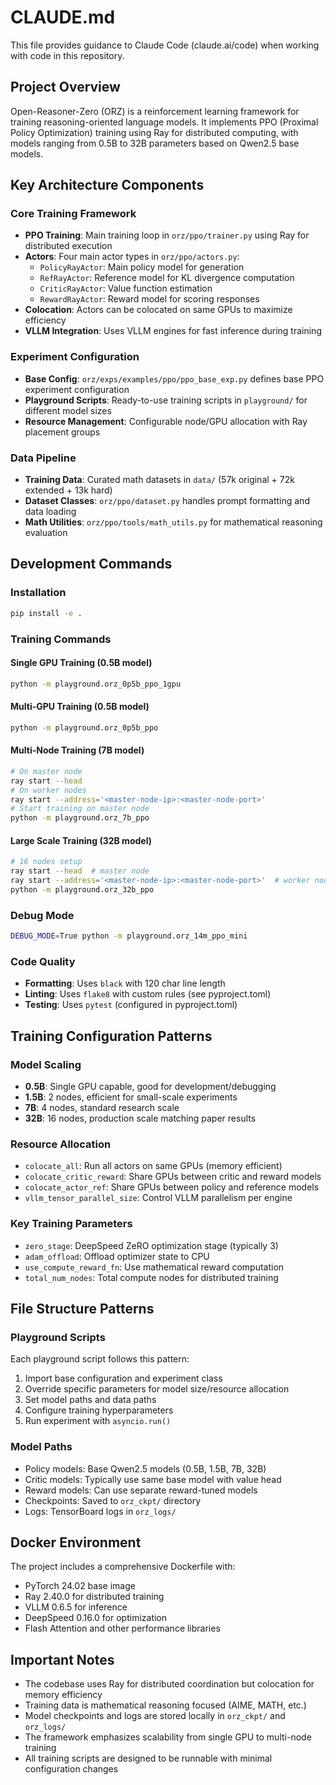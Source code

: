 # CLAUDE.md

This file provides guidance to Claude Code (claude.ai/code) when working with code in this repository.

## Project Overview

Open-Reasoner-Zero (ORZ) is a reinforcement learning framework for training reasoning-oriented language models. It implements PPO (Proximal Policy Optimization) training using Ray for distributed computing, with models ranging from 0.5B to 32B parameters based on Qwen2.5 base models.

## Key Architecture Components

### Core Training Framework
- **PPO Training**: Main training loop in `orz/ppo/trainer.py` using Ray for distributed execution
- **Actors**: Four main actor types in `orz/ppo/actors.py`:
  - `PolicyRayActor`: Main policy model for generation
  - `RefRayActor`: Reference model for KL divergence computation
  - `CriticRayActor`: Value function estimation
  - `RewardRayActor`: Reward model for scoring responses
- **Colocation**: Actors can be colocated on same GPUs to maximize efficiency
- **VLLM Integration**: Uses VLLM engines for fast inference during training

### Experiment Configuration
- **Base Config**: `orz/exps/examples/ppo/ppo_base_exp.py` defines base PPO experiment configuration
- **Playground Scripts**: Ready-to-use training scripts in `playground/` for different model sizes
- **Resource Management**: Configurable node/GPU allocation with Ray placement groups

### Data Pipeline
- **Training Data**: Curated math datasets in `data/` (57k original + 72k extended + 13k hard)
- **Dataset Classes**: `orz/ppo/dataset.py` handles prompt formatting and data loading
- **Math Utilities**: `orz/ppo/tools/math_utils.py` for mathematical reasoning evaluation

## Development Commands

### Installation
```bash
pip install -e .
```

### Training Commands

#### Single GPU Training (0.5B model)
```bash
python -m playground.orz_0p5b_ppo_1gpu
```

#### Multi-GPU Training (0.5B model)
```bash
python -m playground.orz_0p5b_ppo
```

#### Multi-Node Training (7B model)
```bash
# On master node
ray start --head
# On worker nodes
ray start --address='<master-node-ip>:<master-node-port>'
# Start training on master node
python -m playground.orz_7b_ppo
```

#### Large Scale Training (32B model)
```bash
# 16 nodes setup
ray start --head  # master node
ray start --address='<master-node-ip>:<master-node-port>'  # worker nodes
python -m playground.orz_32b_ppo
```

### Debug Mode
```bash
DEBUG_MODE=True python -m playground.orz_14m_ppo_mini
```

### Code Quality
- **Formatting**: Uses `black` with 120 char line length
- **Linting**: Uses `flake8` with custom rules (see pyproject.toml)
- **Testing**: Uses `pytest` (configured in pyproject.toml)

## Training Configuration Patterns

### Model Scaling
- **0.5B**: Single GPU capable, good for development/debugging
- **1.5B**: 2 nodes, efficient for small-scale experiments  
- **7B**: 4 nodes, standard research scale
- **32B**: 16 nodes, production scale matching paper results

### Resource Allocation
- `colocate_all`: Run all actors on same GPUs (memory efficient)
- `colocate_critic_reward`: Share GPUs between critic and reward models
- `colocate_actor_ref`: Share GPUs between policy and reference models
- `vllm_tensor_parallel_size`: Control VLLM parallelism per engine

### Key Training Parameters
- `zero_stage`: DeepSpeed ZeRO optimization stage (typically 3)
- `adam_offload`: Offload optimizer state to CPU
- `use_compute_reward_fn`: Use mathematical reward computation
- `total_num_nodes`: Total compute nodes for distributed training

## File Structure Patterns

### Playground Scripts
Each playground script follows this pattern:
1. Import base configuration and experiment class
2. Override specific parameters for model size/resource allocation
3. Set model paths and data paths
4. Configure training hyperparameters
5. Run experiment with `asyncio.run()`

### Model Paths
- Policy models: Base Qwen2.5 models (0.5B, 1.5B, 7B, 32B)
- Critic models: Typically use same base model with value head
- Reward models: Can use separate reward-tuned models
- Checkpoints: Saved to `orz_ckpt/` directory
- Logs: TensorBoard logs in `orz_logs/`

## Docker Environment

The project includes a comprehensive Dockerfile with:
- PyTorch 24.02 base image
- Ray 2.40.0 for distributed training
- VLLM 0.6.5 for inference
- DeepSpeed 0.16.0 for optimization
- Flash Attention and other performance libraries

## Important Notes

- The codebase uses Ray for distributed coordination but colocation for memory efficiency
- Training data is mathematical reasoning focused (AIME, MATH, etc.)
- Model checkpoints and logs are stored locally in `orz_ckpt/` and `orz_logs/`
- The framework emphasizes scalability from single GPU to multi-node training
- All training scripts are designed to be runnable with minimal configuration changes